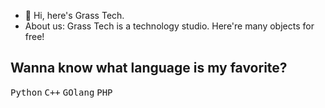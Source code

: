- 👋 Hi, here's Grass Tech.
- About us: Grass Tech is a technology studio. Here're many objects for free!

## Wanna know what language is  my favorite?
<kbd>Python</kbd> <kbd>C++</kbd> <kbd>GOlang</kbd> <kbd>PHP</kbd>
